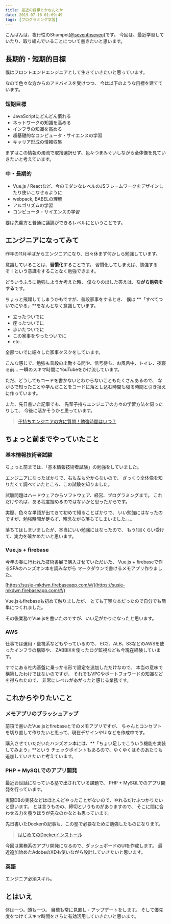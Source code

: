 ```yaml
---
title: 最近の目標とかなんとか
date: 2019-07-18 01:09:49
tags: [プログラミング学習]
---
```


こんばんは、夜行性のShumpei[(@seventhseven)](https://twitter.com/seventhseven)です。
今回は、最近学習していたり、取り組んでいることについて書きたいと思います。


## 長期的・短期的目標

僕はフロントエンドエンジニアとして生きていきたいと思っています。

なので色々な方からのアドバイスを受けつつ、
今は以下のような目標を建てています。

### 短期目標

- JavaScriptにどんどん慣れる
- ネットワークの知識を高める
- インフラの知識を高める
- 超基礎的なコンピュータ・サイエンスの学習
- キャリア形成の情報収集

まずはこの情報の濁流で取捨選択せず、色々つまみぐいしながら全体像を見ていきたいと考えています。

### 中・長期的

- Vue.js / Reactなど、今のモダンなレベルのJSフレームワークをデザインしたり使いこなせるように
- webpack, BABELの理解
- アルゴリズムの学習
- コンピュータ・サイエンスの学習

要は先輩方と普通に議論ができるレベルにということです。


## エンジニアになってみて
昨年の11月半ばからエンジニアになり、日々休まず何かしら勉強しています。

意識していることは、**習慣化**することです。
習慣化してしまえば、勉強するぞ！という意識をすることなく勉強できます。

どういうふうに勉強しようか考えた時、
僕なりの出した答えは、**ながら勉強をする**です。

ちょっと飛躍してしまうかもですが、普段家事をするとき、
僕は **「すべてついでにやる」**をなんとなく意識しています。

- 立ったついでに
- 座ったついでに
- 歩いたついでに
- この家事をやったついでに
- etc..

全部ついでに細々した家事タスクをしています。

こんな感じで、勉強も普段の出勤する間や、信号待ち、お風呂中、トイレ、夜寝る前…
一瞬のスキマ時間にYouTubeをかけ流しています。

ただ、どうしてもコードを書かないとわからないこともたくさんあるので、
ながらで知ったことや学んだことをコードに落とし込む時間も寝る時間と引き換えに作っています。

また、先日書いた記事でも、
先輩子持ちエンジニアの方々の学習方法を伺ったりして、
今後に活かそうかと思っています。

> [子持ちエンジニアの方に質問！勉強時間はいつ？](https://www.mb-js.tokyo/2019/07/11/study-hours-parent-engineer/)

## ちょっと前までやっていたこと

### 基本情報技術者試験

ちょっと前までは、「基本情報技術者試験」の勉強をしていました。

エンジニアになったばかりで、右も左も分からないので、
ざっくり全体像を知りたくて調べていたところ、この試験を知りました。

試験問題はハードウェアからソフトウェア、経営、プログラミングまで。
これだけやれば、ある程度掴めるのではないかと思ったからです。

実際、色々な単語が出てきて初めて知ることばかりで、
いい勉強にはなったのですが、勉強時間が足らず、残念ながら落ちてしまいました。。。

落ちてはしまいましたが、本当にいい勉強にはなったので、
もう1回くらい受けて、実力を確かめたいと思います。

### Vue.js + firebase

今年の春に行われた技術書展で購入させていただいた、
Vue.js + firebaseで作るSPAのハンズオン本を読みながら
マークダウンで書けるメモアプリ作りました。

[https://susie-mkdwn.firebaseapp.com/#/](https://susie-mkdwn.firebaseapp.com/#/)

Vue.jsもfirebaseも初めて触りましたが、
とても丁寧な本だったので自分でも簡単につくれました。

その後業務でVue.jsを書いたのですが、いい足がかりになったと思います。

### AWS

仕事では運用・監視系などもやっているので、
EC2、ALB、S3などのAWSを使ったインフラの構築や、
ZABBIXを使ったログ監視なども今現在経験しています。

すでにある社内基盤に乗っかる形で設定を追加しただけなので、
本当の意味で構築したわけではないのですが、
それでもVPCやポートフォワードの知識などを得られたので、
非常にレベルがあがったと感じる業務です。

## これからやりたいこと

### メモアプリのブラッシュアップ

前項で書いたVue.jsとfirebaseとでのメモアプリですが、
ちゃんとコンセプトを切り直して作りたいと思って、現在デザインやUIなどを作成中です。

購入させていただいたハンズオン本には、**「ちょい足しでこういう機能を実装してみよう」**という
チェックポイントもあるので、ゆくゆくはそのあたりも追加していきたいと考えています。

### PHP + MySQLでのアプリ開発

最近お世話になっている塾で出されている課題で、
PHP + MySQLでのアプリ開発を行っています。

実際DBの実装などはほとんどやったことがないので、やれるだけぶつかりたいと思います。
とは言うものの、締切というものがありますので、
そこに間に合わせる力を養うほうが先なのかなとも思っています。

先日書いたDockerの記事も、この塾で必要なために勉強したものになります。

> [はじめてのDockerインストール](https://www.mb-js.tokyo/2019/07/13/docker-install/)


今回は業務系のアプリ開発になるので、ダッシュボードのUIを作成します。
最近追加始めたAdobeのXDも使いながら設計していきたいと思います。

### 英語

エンジニア必須スキル。

## とはいえ

体は一つ。頭も一つ。
目標も常に見直し・アップデートをします。
そして優先度をつけてスキマ時間をさらに有効活用していきたいと思います。
